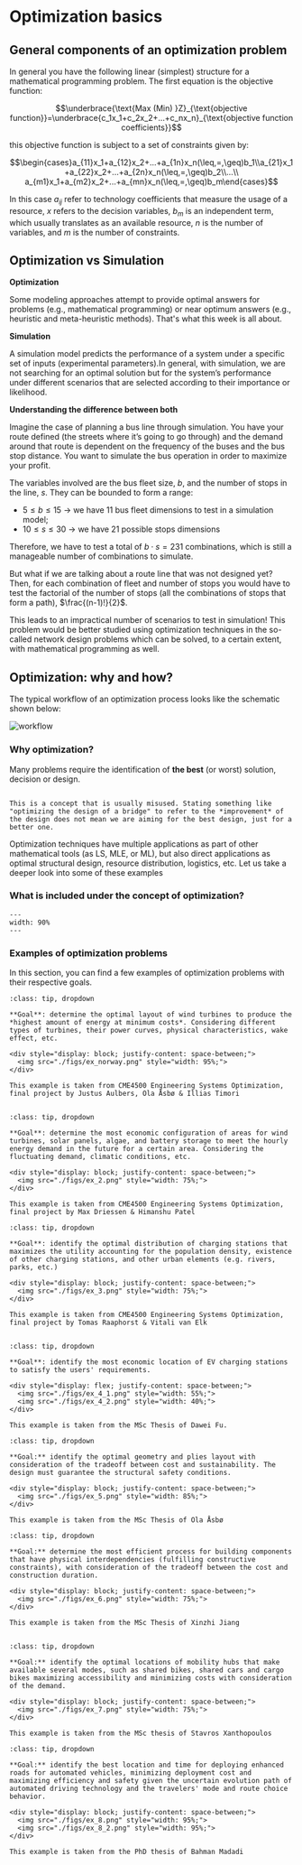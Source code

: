 # Optimization basics

## General components of an optimization problem
In general you have the following linear (simplest) structure for a mathematical programming problem. The first equation is the objective function:

$$\underbrace{\text{Max (Min) }Z}_{\text{objective function}}=\underbrace{c_1x_1+c_2x_2+...+c_nx_n}_{\text{objective function coefficients}}$$

this objective function is subject to a set of constraints given by:

$$\begin{cases}a_{11}x_1+a_{12}x_2+...+a_{1n}x_n(\leq,=,\geq)b_1\\a_{21}x_1+a_{22}x_2+...+a_{2n}x_n(\leq,=,\geq)b_2\\...\\ a_{m1}x_1+a_{m2}x_2+...+a_{mn}x_n(\leq,=,\geq)b_m\end{cases}$$

In this case $a_{ij}$ refer to technology coefficients that measure the usage of a resource, $x$ refers to the decision variables, $b_m$ is an independent term, which usually translates as an available resource, $n$ is the number of variables, and $m$ is the number of constraints.

## Optimization vs Simulation

**Optimization**

Some modeling approaches attempt to provide optimal answers for problems (e.g., mathematical programming) or near optimum answers (e.g., heuristic and meta-heuristic methods). That's what this week is all about.

**Simulation**

A simulation model predicts the performance of a system under a specific set of inputs (experimental parameters).In general, with simulation, we are not searching for an optimal solution but for the system’s performance under different scenarios that are selected according to their importance or likelihood.

**Understanding the difference between both**

Imagine the case of planning a bus line through simulation. You have your route defined (the streets where it’s going to go through) and the demand around that route is dependent on the
frequency of the buses and the bus stop distance. You want to simulate the bus operation in order to maximize your profit.

The variables involved are the bus fleet size, $b$, and the number of stops in the line, $s$. They can be bounded to form a range:

* $5 \leq b \leq 15$ -> we have 11 bus fleet dimensions to test in a simulation model;
* $10 \leq s \leq 30$ -> we have 21 possible stops dimensions

Therefore, we have to test a total of $b\cdot s=231$ combinations, which is still a manageable number of combinations to simulate.

But what if we are talking about a route line that was not designed yet? Then, for each combination of fleet and number of stops you would have to test the factorial of the number of stops (all the combinations of stops that form a path), $\frac{(n-1)!}{2}$.

This leads to an impractical number of scenarios to test in simulation! This problem would be better studied using optimization techniques in the so-called network design problems which can be solved, to a certain extent, with mathematical programming as well.

## Optimization: why and how?

The typical workflow of an optimization process looks like the schematic shown below:

![workflow](./figs/workflow.png "workflow")

### Why optimization?

Many problems require the identification of **the best** (or worst) solution, decision or design.

```{note} Warning!

This is a concept that is usually misused. Stating something like "optimizing the design of a bridge" to refer to the *improvement* of the design does not mean we are aiming for the best design, just for a better one.

```

Optimization techniques have multiple applications as part of other mathematical tools (as LS, MLE, or ML), but also direct applications as optimal structural design, resource distribution, logistics, etc. Let us take a deeper look into some of these examples

### What is included under the concept of optimization?

```{figure} ./figs/concept.png
---
width: 90%
---

```

### Examples of optimization problems

In this section, you can find a few examples of optimization problems with their respective goals.

```{admonition} Example 1 - Optimizing the layout of the offshore wind farms in Norway
:class: tip, dropdown

**Goal**: determine the optimal layout of wind turbines to produce the *highest amount of energy at minimum costs*. Considering different types of turbines, their power curves, physical characteristics, wake effect, etc.

<div style="display: block; justify-content: space-between;">
  <img src="./figs/ex_norway.png" style="width: 95%;">
</div>

This example is taken from CME4500 Engineering Systems Optimization, final project by Justus Aulbers, Ola Åsbø & Illias Timori 
​
```

```{admonition} Example 2 - Optimizing the renewable energy configuration for a completely self-sustaining energy system in the Ijsselmeer area in 2050
:class: tip, dropdown

**Goal**: determine the most economic configuration of areas for wind turbines, solar panels, algae, and battery storage to meet the hourly energy demand in the future for a certain area. Considering the fluctuating demand, climatic conditions, etc.

<div style="display: block; justify-content: space-between;">
  <img src="./figs/ex_2.png" style="width: 75%;">
</div>

This example is taken from CME4500 Engineering Systems Optimization, final project​ by Max Driessen & Himanshu Patel ​

```

```{admonition} Example 3 - Optimization of electric vehicles charging station locations
:class: tip, dropdown

**Goal**: identify the optimal distribution of charging stations that maximizes the utility accounting for the population density, existence of other charging stations, and other urban elements (e.g. rivers, parks, etc.)

<div style="display: block; justify-content: space-between;">
  <img src="./figs/ex_3.png" style="width: 75%;">
</div>

This example is taken from CME4500 Engineering Systems Optimization, final project by Tomas Raaphorst & Vitali van Elk 
​​
```

```{admonition} Example 4 - Optimizing the location of new electric vehicle charging stations
:class: tip, dropdown

**Goal**: identify the most economic location of EV charging stations to satisfy the users' requirements.

<div style="display: flex; justify-content: space-between;">
  <img src="./figs/ex_4_1.png" style="width: 55%;">
  <img src="./figs/ex_4_2.png" style="width: 40%;">
</div>

This example is taken from the MSc Thesis of Dawei Fu​.

```

```{admonition} Example 5 - Optimizing monocoque FRP bridges
:class: tip, dropdown

**Goal:** identify the optimal geometry and plies layout with consideration of the tradeoff between cost and sustainability. The design must guarantee the structural safety conditions.

<div style="display: block; justify-content: space-between;">
  <img src="./figs/ex_5.png" style="width: 85%;">
</div>

This example is taken from the MSc Thesis of Ola Åsbø

```

```{admonition} Example 6 - Optimal component level construction schedule
:class: tip, dropdown

**Goal:** determine the most efficient process for building components that have physical interdependencies (fulfilling constructive constraints), with consideration of the tradeoff between the cost and construction duration.

<div style="display: block; justify-content: space-between;">
  <img src="./figs/ex_6.png" style="width: 75%;">
</div>

This example is taken from the MSc Thesis of Xinzhi Jiang 
​
```

```{admonition} Example 7 - Optimizing the location of shared mobility hubs
:class: tip, dropdown

**Goal:** identify the optimal locations of mobility hubs that make available several modes, such as shared bikes, shared cars and cargo bikes maximizing accessibility and minimizing costs with consideration of the demand.

<div style="display: block; justify-content: space-between;">
  <img src="./figs/ex_7.png" style="width: 75%;">
</div>

This example is taken from the MSc thesis ​of Stavros Xanthopoulos

```

```{admonition} Example 8 - Designing road networks for automated vehicles
:class: tip, dropdown

**Goal:** identify the best location and time for deploying enhanced roads for automated vehicles, minimizing deployment cost and maximizing efficiency and safety given the uncertain evolution path of automated driving technology and the travelers' mode and route choice behavior.

<div style="display: block; justify-content: space-between;">
  <img src="./figs/ex_8.png" style="width: 95%;">
  <img src="./figs/ex_8_2.png" style="width: 95%;">
</div>

This example is taken from the PhD thesis ​of Bahman Madadi​

```
